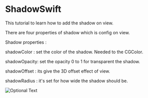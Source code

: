 # ShadowSwift
This tutorial to learn how to add the shadow on view.

There are four properties of shadow which is config on view.

Shadow properties :

shadowColor : set the color of the shadow. Needed to the CGColor.

shadowOpacity: set the opacity 0 to 1 for transparent the shadow.

shadowOffset : its give the 3D offset effect of view.

shadowRadius : it's set for how wide the shadow should be.

![Optional Text](../master/screen1.png)
